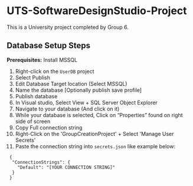 # UTS-SoftwareDesignStudio-Project
This is a University project completed by Group 6. 

## Database Setup Steps
**Prerequisites:** Install MSSQL 
1.	Right-click on the `UserDB` project
2.	Select Publish
3.	Edit Database Target location (Select MSSQL)
4.	Name the database [Optionally publish save profile]
5.	Publish database
6.	In Visual studio, Select View + SQL Server Object Explorer
7.	Navigate to your database (And click on it)
8.	While your database is selected, Click on “Properties” found on right side of screen
9.	Copy Full connection string
10. Right-Click on the 'GroupCreationProject' + Select 'Manage User Secrets'
10.	Paste the connection string into `secrets.json` like example below:
```
 {
  "ConnectionStrings": {
    "Default": "[YOUR CONNECTION STRING]"
  }
 }
```

